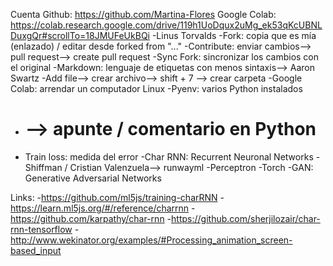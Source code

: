 Cuenta Github: https://github.com/Martina-Flores
Google Colab: https://colab.research.google.com/drive/119h1UoDqux2uMg_ek53qKcUBNLDuxgQr#scrollTo=18JMUFeUkBQi
-Linus Torvalds
-Fork: copia que es mía (enlazado) / editar desde forked from "..."
-Contribute: enviar cambios--> pull request--> create pull request
-Sync Fork: sincronizar los cambios con el original
-Markdown: lenguaje de etiquetas con menos sintaxis--> Aaron Swartz
-Add file--> crear archivo--> shift + 7 --> crear carpeta
-Google Colab: arrendar un computador Linux
-Pyenv: varios Python instalados
- # --> apunte / comentario en Python
- Train loss: medida del error
-Char RNN: Recurrent Neuronal Networks
-Shiffman / Cristian Valenzuela--> runwayml
-Perceptron
-Torch
-GAN: Generative Adversarial Networks

 Links: 
 -https://github.com/ml5js/training-charRNN
 -https://learn.ml5js.org/#/reference/charrnn
 -https://github.com/karpathy/char-rnn
 -https://github.com/sherjilozair/char-rnn-tensorflow
 -http://www.wekinator.org/examples/#Processing_animation_screen-based_input
